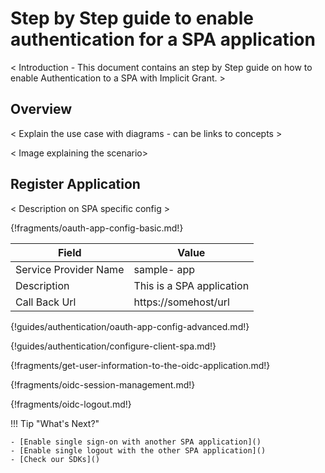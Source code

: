 # Step by Step guide to enable authentication for a SPA application

< Introduction - This document contains an step by Step guide on how to
enable Authentication to a SPA with Implicit Grant. >

## Overview
 < Explain the use case with diagrams - can be links to concepts > 
 
 < Image explaining the scenario>
 
## Register Application

 < Description on SPA specific config >
 
{!fragments/oauth-app-config-basic.md!}

| Field                 | Value         | 
| --------------------- | ------------- | 
| Service Provider Name | sample- app  |
| Description           | This is a SPA application  | 
| Call Back Url         | https://somehost/url  | 

{!guides/authentication/oauth-app-config-advanced.md!}

{!guides/authentication/configure-client-spa.md!}

{!fragments/get-user-information-to-the-oidc-application.md!}

{!fragments/oidc-session-management.md!}

{!fragments/oidc-logout.md!}

!!! Tip "What's Next?"

    - [Enable single sign-on with another SPA application]()
    - [Enable single logout with the other SPA application]()
    - [Check our SDKs]()


